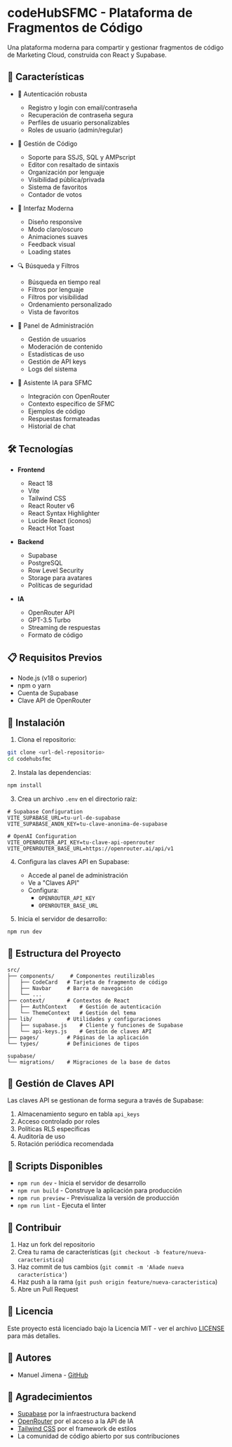 # codeHubSFMC - Plataforma de Fragmentos de Código

Una plataforma moderna para compartir y gestionar fragmentos de código de Marketing Cloud, construida con React y Supabase.

## 🚀 Características

- 🔐 Autenticación robusta
  - Registro y login con email/contraseña
  - Recuperación de contraseña segura
  - Perfiles de usuario personalizables
  - Roles de usuario (admin/regular)

- 💾 Gestión de Código
  - Soporte para SSJS, SQL y AMPscript
  - Editor con resaltado de sintaxis
  - Organización por lenguaje
  - Visibilidad pública/privada
  - Sistema de favoritos
  - Contador de votos

- 🎨 Interfaz Moderna
  - Diseño responsive
  - Modo claro/oscuro
  - Animaciones suaves
  - Feedback visual
  - Loading states

- 🔍 Búsqueda y Filtros
  - Búsqueda en tiempo real
  - Filtros por lenguaje
  - Filtros por visibilidad
  - Ordenamiento personalizado
  - Vista de favoritos

- 👤 Panel de Administración
  - Gestión de usuarios
  - Moderación de contenido
  - Estadísticas de uso
  - Gestión de API keys
  - Logs del sistema

- 🤖 Asistente IA para SFMC
  - Integración con OpenRouter
  - Contexto específico de SFMC
  - Ejemplos de código
  - Respuestas formateadas
  - Historial de chat

## 🛠️ Tecnologías

- **Frontend**
  - React 18
  - Vite
  - Tailwind CSS
  - React Router v6
  - React Syntax Highlighter
  - Lucide React (iconos)
  - React Hot Toast

- **Backend**
  - Supabase
  - PostgreSQL
  - Row Level Security
  - Storage para avatares
  - Políticas de seguridad

- **IA**
  - OpenRouter API
  - GPT-3.5 Turbo
  - Streaming de respuestas
  - Formato de código

## 📋 Requisitos Previos

- Node.js (v18 o superior)
- npm o yarn
- Cuenta de Supabase
- Clave API de OpenRouter

## 🚀 Instalación

1. Clona el repositorio:
```bash
git clone <url-del-repositorio>
cd codehubsfmc
```

2. Instala las dependencias:
```bash
npm install
```

3. Crea un archivo `.env` en el directorio raíz:
```env
# Supabase Configuration
VITE_SUPABASE_URL=tu-url-de-supabase
VITE_SUPABASE_ANON_KEY=tu-clave-anonima-de-supabase

# OpenAI Configuration
VITE_OPENROUTER_API_KEY=tu-clave-api-openrouter
VITE_OPENROUTER_BASE_URL=https://openrouter.ai/api/v1
```

4. Configura las claves API en Supabase:
   - Accede al panel de administración
   - Ve a "Claves API"
   - Configura:
     - `OPENROUTER_API_KEY`
     - `OPENROUTER_BASE_URL`

5. Inicia el servidor de desarrollo:
```bash
npm run dev
```

## 📁 Estructura del Proyecto

```
src/
├── components/     # Componentes reutilizables
│   ├── CodeCard   # Tarjeta de fragmento de código
│   ├── Navbar     # Barra de navegación
│   └── ...
├── context/       # Contextos de React
│   ├── AuthContext    # Gestión de autenticación
│   └── ThemeContext   # Gestión del tema
├── lib/           # Utilidades y configuraciones
│   ├── supabase.js    # Cliente y funciones de Supabase
│   └── api-keys.js    # Gestión de claves API
├── pages/         # Páginas de la aplicación
└── types/         # Definiciones de tipos

supabase/
└── migrations/    # Migraciones de la base de datos
```

## 🔑 Gestión de Claves API

Las claves API se gestionan de forma segura a través de Supabase:

1. Almacenamiento seguro en tabla `api_keys`
2. Acceso controlado por roles
3. Políticas RLS específicas
4. Auditoría de uso
5. Rotación periódica recomendada

## 📜 Scripts Disponibles

- `npm run dev` - Inicia el servidor de desarrollo
- `npm run build` - Construye la aplicación para producción
- `npm run preview` - Previsualiza la versión de producción
- `npm run lint` - Ejecuta el linter

## 🤝 Contribuir

1. Haz un fork del repositorio
2. Crea tu rama de características (`git checkout -b feature/nueva-caracteristica`)
3. Haz commit de tus cambios (`git commit -m 'Añade nueva característica'`)
4. Haz push a la rama (`git push origin feature/nueva-caracteristica`)
5. Abre un Pull Request

## 📄 Licencia

Este proyecto está licenciado bajo la Licencia MIT - ver el archivo [LICENSE](LICENSE) para más detalles.

## 👥 Autores

- Manuel Jimena - [GitHub](https://github.com/ManuelJimena)

## 🙏 Agradecimientos

- [Supabase](https://supabase.io/) por la infraestructura backend
- [OpenRouter](https://openrouter.ai/) por el acceso a la API de IA
- [Tailwind CSS](https://tailwindcss.com/) por el framework de estilos
- La comunidad de código abierto por sus contribuciones